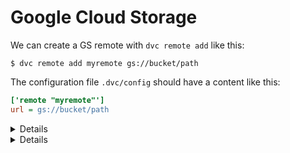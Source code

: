 # Google Cloud Storage

We can create a GS remote with `dvc remote add` like this:

```dvc
$ dvc remote add myremote gs://bucket/path
```

The configuration file `.dvc/config` should have a content like this:

```ini
['remote "myremote"']
url = gs://bucket/path
```

<details>

### Use GS as a DVC Storage

To use GS as a DVC storage we should create a _default_ remote with the option
`-d, --default`:

```dvc
$ dvc remote add --default myremote gs://bucket/path
Setting 'myremote' as a default remote.
```

The configuration file `.dvc/config` should have a content like this:

```ini
['remote "myremote"']
url = gs://bucket/path
[core]
remote = myremote
```

</details>

<details>

### Details: GS available options

- `projectname` - project name to use.

  ```dvc
  $ dvc remote modify myremote projectname myproject
  ```

- `url` - remote location URL.

  ```dvc
  $ dvc remote modify myremote url gs://bucket/remote
  ```

- `credentialpath` -
  [service account credentials](https://cloud.google.com/docs/authentication/production#obtaining_and_providing_service_account_credentials_manually).

  ```dvc
  $ dvc remote modify myremote \
        credentialpath /path/to/my/creds/[FILE_NAME].json
  ```

</details>
